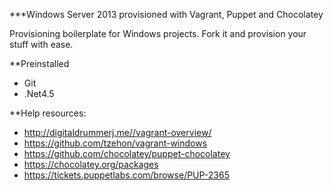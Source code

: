 ***Windows Server 2013 provisioned with Vagrant, Puppet and Chocolatey

Provisioning boilerplate for Windows projects. Fork it and provision your stuff with ease.

**Preinstalled

- Git
- .Net4.5

**Help resources:
- http://digitaldrummerj.me//vagrant-overview/
- https://github.com/tzehon/vagrant-windows
- https://github.com/chocolatey/puppet-chocolatey
- https://chocolatey.org/packages
- https://tickets.puppetlabs.com/browse/PUP-2365
